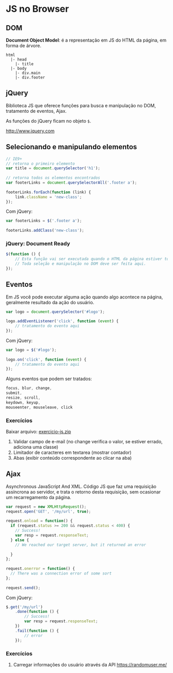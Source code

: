 # JS no Browser

## DOM

**Document Object Model**: é a representação em JS do HTML da página, em forma de árvore.

```
html
  |- head
    |- title
  |- body
    |- div.main
    |- div.footer
```

## jQuery

Biblioteca JS que oferece funções para busca e manipulação no DOM, tratamento de eventos, Ajax.

As funções do jQuery ficam no objeto `$`.

<http://www.jquery.com>

## Selecionando e manipulando elementos

```javascript
// IE9+
// retorna o primeiro elemento
var title = document.querySelector('h1');
  
// retorna todos os elementos encontrados
var footerLinks = document.querySelectorAll('.footer a');
  
footerLinks.forEach(function (link) {
    link.className = 'new-class';
});
```

Com jQuery:

```javascript
var footerLinks = $('.footer a');
  
footerLinks.addClass('new-class');
```

### jQuery: Document Ready

```javascript
$(function () {
    // Esta função vai ser executada quando o HTML da página estiver todo carregado.
    // Toda seleção e manipulação no DOM deve ser feita aqui.
});
```

## Eventos

Em JS você pode executar alguma ação quando algo acontece na página, geralmente resultado da ação do usuário.

```javascript
var logo = document.querySelector('#logo');
  
logo.addEventListener('click', function (event) {
    // tratamento do evento aqui
});
```

Com jQuery:

```javascript
var logo = $('#logo');
  
logo.on('click', function (event) {
    // tratamento do evento aqui
});
```

Alguns eventos que podem ser tratados:

```javascript
focus, blur, change, 
submit, 
resize, scroll, 
keydown, keyup, 
mouseenter, mouseleave, click
```

### Exercícios

Baixar arquivo: [exercicio-js.zip](exercicio-js.zip)


1. Validar campo de e-mail (no change verifica o valor, se estiver errado, adiciona uma classe)
2. Limitador de caracteres em textarea (mostrar contador)
3. Abas (exibir conteúdo correspondente ao clicar na aba)


## Ajax

Asynchronous JavaScript And XML. Código JS que faz uma requisição assíncrona ao servidor, 
e trata o retorno desta requisição, sem ocasionar um recarregamento da página.

```javascript
var request = new XMLHttpRequest();
request.open('GET', '/my/url', true);
  
request.onload = function() {
  if (request.status >= 200 && request.status < 400) {
    // Success!
    var resp = request.responseText;
  } else {
    // We reached our target server, but it returned an error
  
  }
};
  
request.onerror = function() {
  // There was a connection error of some sort
};
  
request.send();
```

Com jQuery:

```javascript
$.get('/my/url')
    .done(function () {
        // Success!
        var resp = request.responseText;
    })
    .fail(function () {
        // error
    });
```

### Exercícios

1. Carregar informações do usuário através da API <https://randomuser.me/>